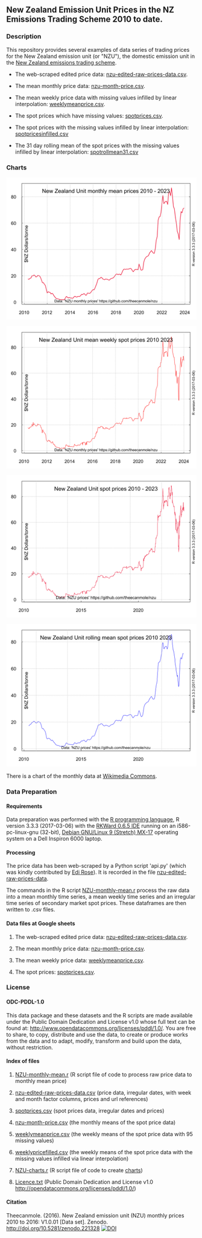 ## New Zealand Emission Unit Prices in the NZ Emissions Trading Scheme 2010 to date. 

### Description

This repository provides several examples of data series of trading prices for the New Zealand emission unit (or "NZU"), the domestic emission unit in the [New Zealand emissions trading scheme](https://en.wikipedia.org/wiki/New_Zealand_Emissions_Trading_Scheme/ "New Zealand emissions trading scheme").      

* The web-scraped edited price data: [nzu-edited-raw-prices-data.csv](nzu-edited-raw-prices-data.csv).

* The mean monthly price data: [nzu-month-price.csv](nzu-month-price.csv).

* The mean weekly price data with missing values infilled by linear interpolation: [weeklymeanprice.csv](weeklymeanprice.csv).

* The spot prices which have missing values: [spotprices.csv](spotprices.csv).

* The spot prices with the missing values infilled by linear interpolation: [spotpricesinfilled.csv](spotpricesinfilled.csv)

* The 31 day rolling mean of the spot prices with the missing values 
infilled by linear interpolation: [spotrollmean31.csv](spotrollmean31.csv)

### Charts

![New Zealand mean monthly emission unit prices 2010 - 2023](NZUprice-720by540.svg) 

![New Zealand mean weekly emission unit prices 2010 - 2023](NZU-mean-weekly-prices-720by540.svg)

![New Zealand spot emission unit prices 2010 - 2023](NZU-spot-prices-720by540.svg)

![New Zealand 31 day rolling mean emission unit spot prices 2010 - 2023](NZU-rollingmean-prices-720by540.svg)

There is a chart of the monthly data at [Wikimedia Commons](https://commons.wikimedia.org/wiki/File:NZU-NZ-emission-unit-720by540.svg).

### Data Preparation

#### Requirements

Data preparation was performed with the [R programming language](https://www.r-project.org/about.html), R version 3.3.3 (2017-03-06) with the [RKWard 0.6.5 IDE](https://rkward.kde.org/) running on an i586-pc-linux-gnu (32-bit), [Debian GNU/Linux 9 (Stretch) MX-17](https://mxlinux.org/index.php) operating system on a Dell Inspiron 6000 laptop.

#### Processing

The price data has been web-scraped by a Python script 'api.py' 
(which was kindly contributed by [Edi 
Rose](https://github.com/edi-rose/)).
It is recorded in the file [nzu-edited-raw-prices-data](https://github.com/theecanmole/nzu/raw/master/nzu-edited-raw-prices-data). 

The commands in the R script 
[NZU-monthly-mean.r](https://github.com/theecanmole/nzu/blob/master/NZU-monthly-mean.r) process the raw data into a mean monthly time series, a mean weekly time series and an irregular time series of secondary market spot prices. These dataframes are then written to .csv files.

#### Data files at Google sheets

1. The web-scraped edited price data: [nzu-edited-raw-prices-data.csv](https://docs.google.com/spreadsheets/d/1X1hX6trIrsp3Uou69osCmovWpLqcIiPZE5T2ZN5XIHw/).

2. The mean monthly price data: [nzu-month-price.csv](https://docs.google.com/spreadsheets/d/1ZNQZQg7fZdU-Hz9K-_7EfLMTvcQK3lJIRHgYYdWYCNk/).

3. The mean weekly price data: [weeklymeanprice.csv](https://docs.google.com/spreadsheets/d/1ofEIPmTlFE12gXU4tWVbHv0-bG0IhIL2jGy4qXM_ugI/).

5. The spot prices: [spotprices.csv](https://docs.google.com/spreadsheets/d/1sg_WvZFV1lasiv54f5GGW7nV5mMI70vCPpIViUVzN9k/edit#gid=1526631005).

### License

#### ODC-PDDL-1.0

This data package and these datasets and the R scripts are made available under the Public Domain Dedication and License v1.0 whose full text can be found at: http://www.opendatacommons.org/licenses/pddl/1.0/. You are free to share, to copy, distribute and use the data, to create or produce works from the data and to adapt, modify, transform and build upon the data, without restriction.


#### Index of files

1. [NZU-monthly-mean.r](https://github.com/theecanmole/nzu/blob/master/NZU-monthly-mean.r) (R script file of code to process raw price data to monthly mean price)

2. [nzu-edited-raw-prices-data.csv](https://github.com/theecanmole/nzu/raw/master/nzu-edited-raw-prices-data.csv) (price data, irregular dates, with week and month factor columns, prices and url references)

3. [spotprices.csv](https://github.com/theecanmole/nzu/raw/master/spotprices.csv) (spot prices data, irregular dates and prices)

4. [nzu-month-price.csv](https://github.com/theecanmole/nzu/raw/master/nzu-month-price.csv) (the monthly means of the spot price data)

5. [weeklymeanprice.csv](https://github.com/theecanmole/nzu/raw/master/weeklymeanprice.csv) (the weekly means of the spot price data with 95 missing values)

6. [weeklypricefilled.csv](https://github.com/theecanmole/nzu/raw/master/weeklypricefilled.csv) (the weekly means of the spot price data with the missing values infilled via linear interpolation)

7. [NZU-charts.r](https://github.com/theecanmole/nzu/blob/master/NZU-charts.r) (R script file of code to create [charts](https://commons.wikimedia.org/wiki/File:NZU-NZ-emission-unit-720by540.svg))

7. [Licence.txt](https://github.com/theecanmole/nzu/blob/master/Licence.txt) (Public Domain  Dedication and License v1.0 http://opendatacommons.org/licenses/pddl/1.0/)

#### Citation

Theecanmole. (2016). New Zealand emission unit (NZU) monthly prices 2010 to 2016: V1.0.01 [Data set]. Zenodo. http://doi.org/10.5281/zenodo.221328 [![DOI](https://zenodo.org/badge/75373224.svg)](https://zenodo.org/badge/latestdoi/75373224)
